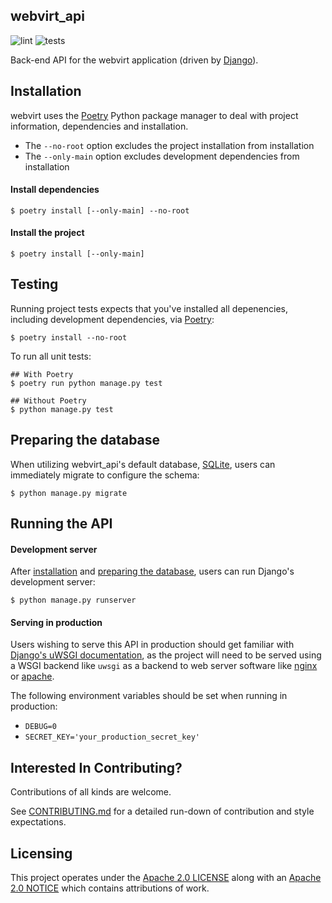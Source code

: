 webvirt_api
-----------

![lint](https://github.com/kevr/webvirt_api/actions/workflows/lint.yaml/badge.svg)
![tests](https://github.com/kevr/webvirt_api/actions/workflows/tests.yaml/badge.svg)

Back-end API for the webvirt application (driven by [Django](https://www.djangoproject.com/)).

Installation
------------

webvirt uses the [Poetry](https://python-poetry.org/) Python package manager
to deal with project information, dependencies and installation.

- The `--no-root` option excludes the project installation from installation
- The `--only-main` option excludes development dependencies from installation

#### Install dependencies

    $ poetry install [--only-main] --no-root

#### Install the project

    $ poetry install [--only-main]

Testing
-------

Running project tests expects that you've installed all depenencies,
including development dependencies, via [Poetry](https://python-poetry.org/):

    $ poetry install --no-root

To run all unit tests:

    ## With Poetry
    $ poetry run python manage.py test

    ## Without Poetry
    $ python manage.py test

Preparing the database
----------------------

When utilizing webvirt_api's default database,
[SQLite](https://www.sqlite.org/index.html), users can immediately migrate
to configure the schema:

    $ python manage.py migrate

Running the API
---------------

#### Development server

After [installation](#installation) and
[preparing the database](#preparing-the-database), users can run Django's
development server:

    $ python manage.py runserver

#### Serving in production

Users wishing to serve this API in production should get familiar with
[Django's uWSGI documentation](https://docs.djangoproject.com/en/4.1/howto/deployment/wsgi/uwsgi/),
as the project will need to be served using a WSGI backend like `uwsgi` as a
backend to web server software like [nginx](https://www.nginx.com/) or
[apache](https://www.apache.org/).

The following environment variables should be set when running in
production:

- `DEBUG=0`
- `SECRET_KEY='your_production_secret_key'`

Interested In Contributing?
---------------------------

Contributions of all kinds are welcome.

See [CONTRIBUTING.md](CONTRIBUTING.md) for a detailed run-down of
contribution and style expectations.

Licensing
---------

This project operates under the [Apache 2.0 LICENSE](LICENSE) along with
an [Apache 2.0 NOTICE](NOTICE) which contains attributions of work.
